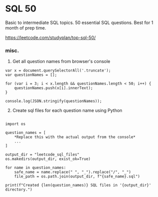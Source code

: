# SQL 50

Basic to intermediate SQL topics. 50 essential SQL questions. Best for 1 month of prep time.

https://leetcode.com/studyplan/top-sql-50/


### misc.

1. Get all question names from browser's console

```
var x = document.querySelectorAll('.truncate');
var questionNames = [];

for (var i = 3; i < x.length && questionNames.length < 50; i++) {
    questionNames.push(x[i].innerText);
}

console.log(JSON.stringify(questionNames));

```

2. Create sql files for each question name using Python

```

import os

question_names = [
    *Replace this with the actual output from the console*
    ...
]

output_dir = "leetcode_sql_files"
os.makedirs(output_dir, exist_ok=True)

for name in question_names:
    safe_name = name.replace(" ", "_").replace("/", "_")
    file_path = os.path.join(output_dir, f"{safe_name}.sql")
    
print(f"Created {len(question_names)} SQL files in '{output_dir}' directory.")

```